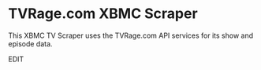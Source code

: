 # TVRage.com XBMC Scraper #

This XBMC TV Scraper uses the TVRage.com API services for its show and episode data.


EDIT